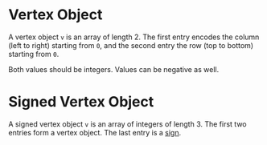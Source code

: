 # Vertex Object

A vertex object `v` is an array of length 2. The first entry encodes the column (left to right) starting from `0`, and the second entry the row (top to bottom) starting from `0`.

Both values should be integers. Values can be negative as well.

# Signed Vertex Object

A signed vertex object `v` is an array of integers of length 3. The first two entries form a vertex object. The last entry is a [sign](sign.md).
